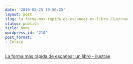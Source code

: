 ```yaml
---
date: '2010-03-25 19:50:25'
layout: post
slug: la-forma-mas-rapida-de-escanear-un-libro-ilustrae
status: publish
title: None
wordpress_id: '210'
post_format:
- Enlace
---
```


[La forma más rápida de escanear un libro - ilustrae](http://www.ilustrae.com/ilustrae/2010/03/la-forma-m%C3%A1s-r%C3%A1pida-de-escanear-un-libro.html?utm_source=feedburner&utm_medium=feed&utm_campaign=Feed%3A+Ilustrae+%28ilustrae%29)
